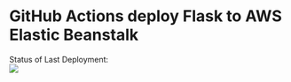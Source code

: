 # GitHub Actions deploy Flask to AWS Elastic Beanstalk




Status of Last Deployment:<br>
<img src="https://github.com/Jeka4el/GitHubActionsAWS/workflows/CI-CD-Pipeline-to-AWS-ElastikBeastalk/badge.svg?branch=master"><br>


